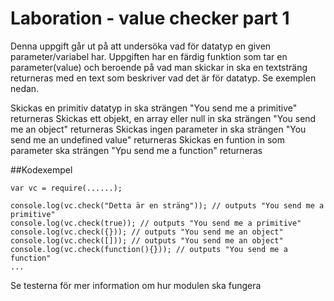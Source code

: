 # Laboration - value checker part 1

Denna uppgift går ut på att undersöka vad för datatyp en given parameter/variabel har.
Uppgiften har en färdig funktion som tar en parameter(value) och beroende på vad man skickar in
ska en textsträng returneras med en text som beskriver vad det är för datatyp. Se exemplen nedan.

Skickas en primitiv datatyp in ska strängen "You send me a primitive" returneras
Skickas ett objekt, en array eller null in ska strängen "You send me an object" returneras
Skickas ingen parameter in ska strängen "You send me an undefined value" returneras
Skickas en funtion in som parameter ska strängen "Ypu send me a function" returneras

##Kodexempel
```
var vc = require(......);

console.log(vc.check("Detta är en sträng")); // outputs "You send me a primitive"
console.log(vc.check(true)); // outputs "You send me a primitive"
console.log(vc.check({})); // outputs "You send me an object"
console.log(vc.check([])); // outputs "You send me an object"
console.log(vc.check(function(){})); // outputs "You send me a function"
...
```
Se testerna för mer information om hur modulen ska fungera

